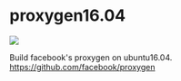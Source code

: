 # proxygen16.04

![](https://github.com/SamuelXing/proxygen16.04/workflows/main.yml/badge.svg)

Build facebook's proxygen on ubuntu16.04.  https://github.com/facebook/proxygen
